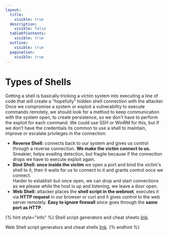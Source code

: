 ```yaml
---
layout:
  title:
    visible: true
  description:
    visible: false
  tableOfContents:
    visible: true
  outline:
    visible: true
  pagination:
    visible: true
---
```


# Types of Shells

Getting a shell is basically tricking a victim system into executing a line of code that will create a "hopefully" hidden shell connection with the attacker.\
Once we compromise a system or exploit a vulnerability to execute commands remotely, we should look for a method to keep communication with the system open, to create persistence, so we don't have to perform the exploit for each command. We could use SSH or WinRM for this, but if we don't have the credentials its common to use a shell to maintain, improve or escalate privileges in the connection:

* **Reverse Shell:** connects back to our system and gives us control through a reverse connection. **We make the victim connect to us.** \
  Sneakier, helps evading detection, but fragile because if the connection drops we have to execute exploit again.
* **Bind Shell: once inside the victim** we open a port and bind the victim's shell to it, then it waits for us to connect to it and grants control once we connect. \
  Harder to establish but once open, we can drop and start connections as we please while the host is up and listening, we leave a door open.
* **Web Shell:** attacker places the **shell script in the webroot**, executes it via **HTTP request** in our browser or curl and it gives control to the web server remotely. **Easy to ignore firewall** since goes through the **same port as HTTP**.&#x20;

{% hint style="info" %}
Shell script generators and cheat sheets [link](../../../../network-pentesting/resources/get-shells.md).

Web Shell script generators and cheat shells [link](../../../../web-app-pentesting/resources/reverse-shells.md).
{% endhint %}
